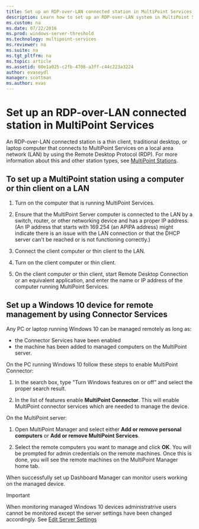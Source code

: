 ```yaml
---
title: Set up an RDP-over-LAN connected station in MultiPoint Services
description: Learn how to set up an RDP-over-LAN system in MultiPoint Services
ms.custom: na
ms.date: 07/22/2016
ms.prod: windows-server-threshold
ms.technology: multipoint-services
ms.reviewer: na
ms.suite: na
ms.tgt_pltfrm: na
ms.topic: article
ms.assetid: 60e1a025-c2fb-4708-a3ff-c44c223a3224
author: evaseydl
manager: scottman
ms.author: evas
---
```

# Set up an RDP-over-LAN connected station in MultiPoint Services
An RDP-over-LAN connected station is a thin client, traditional desktop, or laptop computer that connects to MultiPoint Services on a local area network (LAN) by using the Remote Desktop Protocol (RDP). For more information about this and other station types, see [MultiPoint Stations](MultiPoint-services-Stations.md).  
  
## To set up a MultiPoint station using a computer or thin client on a LAN  
  
1.  Turn on the computer that is running MultiPoint Services.  
  
2.  Ensure that the MultiPoint Server computer is connected to the LAN by a switch, router, or other networking device and has a proper IP address. (An IP address that starts with 169.254 (an APIPA address) might indicate there is an issue with the LAN connection or that the DHCP server can't be reached or is not functioning correctly.)  
  
3.  Connect the client computer or thin client to the LAN.  
  
4.  Turn on the client computer or thin client.  
  
5.  On the client computer or thin client, start Remote Desktop Connection or an equivalent application, and enter the name or IP address of the computer running MultiPoint Services.

## Set up a Windows 10 device for remote management by using Connector Services
Any PC or laptop running Windows 10 can be managed remotely as long as:
- the Connector Services have been enabled  
- the machine has been added to managed computers on the MultiPoint server.  

On the PC running Windows 10 follow these steps to enable MultiPoint Connector:

1. In the search box, type "Turn Windows features on or off" and select the proper search result. 

2. In the list of features enable **MultiPoint Connector**. This will enable MultiPoint connector services which are needed to manage the device. 

On the MultiPoint server:
1. Open MultiPoint Manager and select either **Add or remove personal computers** or **Add or remove MultiPoint Services**.

2. Select the remote computers you want to manage and click **OK**.  You will be prompted for admin credentials on the remote machines.  Once this is done, you will see the remote machines on the MultiPoint Manager home tab.

When successfully set up Dashboard Manager can monitor users working on the managed device.

> [!IMPORTANT]  
> When monitoring managed Windows 10 devices administratrive users cannot be monitored except the server settings have been changed accordingly. See [Edit Server Settings](Edit-Server-Settings.md)
